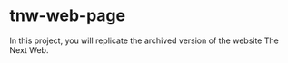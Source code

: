 # tnw-web-page
In this project, you will replicate the archived version of the website The Next Web. 
